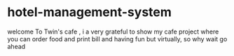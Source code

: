 # hotel-management-system
welcome To Twin's cafe , i a very grateful to show my cafe project where you can order food and print bill and having fun but virtually, so why wait go ahead

